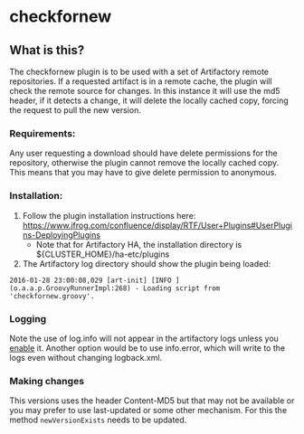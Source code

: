 # checkfornew

## What is this?

The checkfornew	plugin is to be used with a set of Artifactory remote repositories. If a requested artifact is in a remote cache, the plugin will check the remote source for changes. In this instance it will use the md5 header, if it detects a change, it will delete the locally cached copy, forcing the request to pull the new version.


### Requirements:

Any user requesting a download should have delete permissions for the repository, otherwise the plugin cannot remove the locally cached copy. This means that you may have to give delete permission to anonymous.


### Installation:

1. Follow the plugin installation instructions here: https://www.jfrog.com/confluence/display/RTF/User+Plugins#UserPlugins-DeployingPlugins
   * Note that for Artifactory HA, the installation directory is ${CLUSTER_HOME}/ha-etc/plugins
2. The Artifactory log directory should show the plugin being loaded:
```
2016-01-28 23:00:08,029 [art-init] [INFO ] (o.a.a.p.GroovyRunnerImpl:268) - Loading script from 'checkfornew.groovy'.
```

### Logging

Note the use of log.info will not appear in the artifactory logs unless you [enable](https://www.jfrog.com/confluence/display/RTF/User+Plugins#UserPlugins-ControllingPluginLogLevel) it. Another option would be to use info.error, which will write to the logs even without changing logback.xml.

### Making changes
This versions uses the header Content-MD5 but that may not be available or you may prefer to use last-updated or some other mechanism. For this the method `newVersionExists` needs to be updated. 

